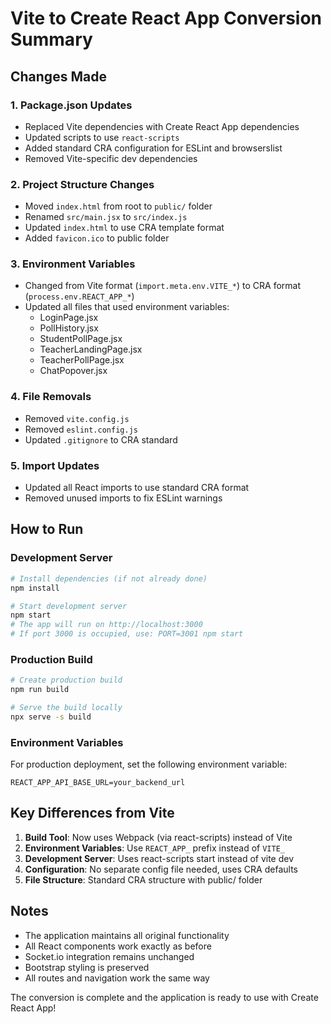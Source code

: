 # Vite to Create React App Conversion Summary

## Changes Made

### 1. Package.json Updates
- Replaced Vite dependencies with Create React App dependencies
- Updated scripts to use `react-scripts`
- Added standard CRA configuration for ESLint and browserslist
- Removed Vite-specific dev dependencies

### 2. Project Structure Changes
- Moved `index.html` from root to `public/` folder
- Renamed `src/main.jsx` to `src/index.js`
- Updated `index.html` to use CRA template format
- Added `favicon.ico` to public folder

### 3. Environment Variables
- Changed from Vite format (`import.meta.env.VITE_*`) to CRA format (`process.env.REACT_APP_*`)
- Updated all files that used environment variables:
  - LoginPage.jsx
  - PollHistory.jsx
  - StudentPollPage.jsx
  - TeacherLandingPage.jsx
  - TeacherPollPage.jsx
  - ChatPopover.jsx

### 4. File Removals
- Removed `vite.config.js`
- Removed `eslint.config.js`
- Updated `.gitignore` to CRA standard

### 5. Import Updates
- Updated all React imports to use standard CRA format
- Removed unused imports to fix ESLint warnings

## How to Run

### Development Server
```bash
# Install dependencies (if not already done)
npm install

# Start development server
npm start
# The app will run on http://localhost:3000
# If port 3000 is occupied, use: PORT=3001 npm start
```

### Production Build
```bash
# Create production build
npm run build

# Serve the build locally
npx serve -s build
```

### Environment Variables
For production deployment, set the following environment variable:
```
REACT_APP_API_BASE_URL=your_backend_url
```

## Key Differences from Vite

1. **Build Tool**: Now uses Webpack (via react-scripts) instead of Vite
2. **Environment Variables**: Use `REACT_APP_` prefix instead of `VITE_`
3. **Development Server**: Uses react-scripts start instead of vite dev
4. **Configuration**: No separate config file needed, uses CRA defaults
5. **File Structure**: Standard CRA structure with public/ folder

## Notes

- The application maintains all original functionality
- All React components work exactly as before
- Socket.io integration remains unchanged
- Bootstrap styling is preserved
- All routes and navigation work the same way

The conversion is complete and the application is ready to use with Create React App!
